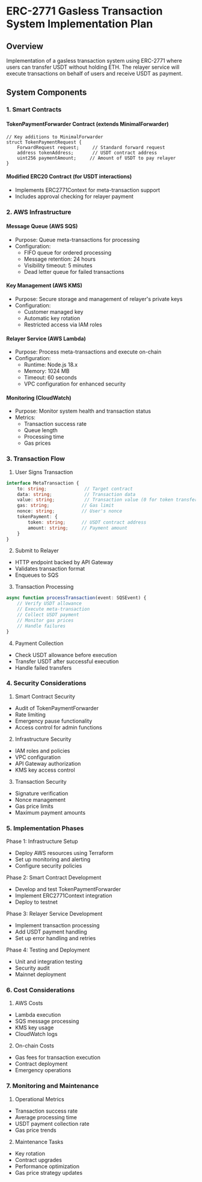 # ERC-2771 Gasless Transaction System Implementation Plan

## Overview
Implementation of a gasless transaction system using ERC-2771 where users can transfer USDT without holding ETH. The relayer service will execute transactions on behalf of users and receive USDT as payment.

## System Components

### 1. Smart Contracts

#### TokenPaymentForwarder Contract (extends MinimalForwarder)
```solidity
// Key additions to MinimalForwarder
struct TokenPaymentRequest {
    ForwardRequest request;     // Standard forward request
    address tokenAddress;       // USDT contract address
    uint256 paymentAmount;     // Amount of USDT to pay relayer
}
```

#### Modified ERC20 Contract (for USDT interactions)
- Implements ERC2771Context for meta-transaction support
- Includes approval checking for relayer payment

### 2. AWS Infrastructure

#### Message Queue (AWS SQS)
- Purpose: Queue meta-transactions for processing
- Configuration:
  - FIFO queue for ordered processing
  - Message retention: 24 hours
  - Visibility timeout: 5 minutes
  - Dead letter queue for failed transactions

#### Key Management (AWS KMS)
- Purpose: Secure storage and management of relayer's private keys
- Configuration:
  - Customer managed key
  - Automatic key rotation
  - Restricted access via IAM roles

#### Relayer Service (AWS Lambda)
- Purpose: Process meta-transactions and execute on-chain
- Configuration:
  - Runtime: Node.js 18.x
  - Memory: 1024 MB
  - Timeout: 60 seconds
  - VPC configuration for enhanced security

#### Monitoring (CloudWatch)
- Purpose: Monitor system health and transaction status
- Metrics:
  - Transaction success rate
  - Queue length
  - Processing time
  - Gas prices

### 3. Transaction Flow

1. User Signs Transaction
```typescript
interface MetaTransaction {
    to: string;              // Target contract
    data: string;            // Transaction data
    value: string;           // Transaction value (0 for token transfers)
    gas: string;            // Gas limit
    nonce: string;          // User's nonce
    tokenPayment: {
        token: string;      // USDT contract address
        amount: string;     // Payment amount
    }
}
```

2. Submit to Relayer
- HTTP endpoint backed by API Gateway
- Validates transaction format
- Enqueues to SQS

3. Transaction Processing
```typescript
async function processTransaction(event: SQSEvent) {
    // Verify USDT allowance
    // Execute meta-transaction
    // Collect USDT payment
    // Monitor gas prices
    // Handle failures
}
```

4. Payment Collection
- Check USDT allowance before execution
- Transfer USDT after successful execution
- Handle failed transfers

### 4. Security Considerations

1. Smart Contract Security
- Audit of TokenPaymentForwarder
- Rate limiting
- Emergency pause functionality
- Access control for admin functions

2. Infrastructure Security
- IAM roles and policies
- VPC configuration
- API Gateway authorization
- KMS key access control

3. Transaction Security
- Signature verification
- Nonce management
- Gas price limits
- Maximum payment amounts

### 5. Implementation Phases

Phase 1: Infrastructure Setup
- Deploy AWS resources using Terraform
- Set up monitoring and alerting
- Configure security policies

Phase 2: Smart Contract Development
- Develop and test TokenPaymentForwarder
- Implement ERC2771Context integration
- Deploy to testnet

Phase 3: Relayer Service Development
- Implement transaction processing
- Add USDT payment handling
- Set up error handling and retries

Phase 4: Testing and Deployment
- Unit and integration testing
- Security audit
- Mainnet deployment

### 6. Cost Considerations

1. AWS Costs
- Lambda execution
- SQS message processing
- KMS key usage
- CloudWatch logs

2. On-chain Costs
- Gas fees for transaction execution
- Contract deployment
- Emergency operations

### 7. Monitoring and Maintenance

1. Operational Metrics
- Transaction success rate
- Average processing time
- USDT payment collection rate
- Gas price trends

2. Maintenance Tasks
- Key rotation
- Contract upgrades
- Performance optimization
- Gas price strategy updates
